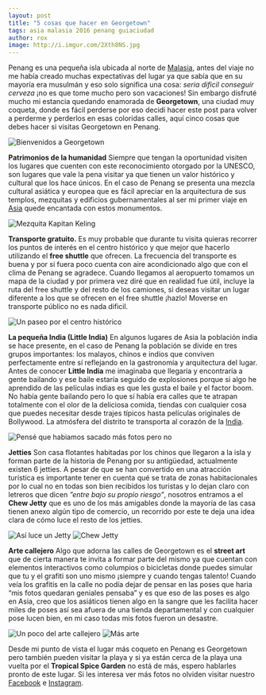 ```yaml
---
layout: post
title: "5 cosas que hacer en Georgetown"
tags: asia malasia 2016 penang guiaciudad 
author: rox
image: http://i.imgur.com/2Xth8NS.jpg
---
```


Penang es una pequeña isla ubicada al  norte de [Malasia](/tag/malasia), antes del viaje no me había creado muchas expectativas del lugar ya que sabía que en su mayoría era musulmán y eso solo significa una cosa: *seria dificil conseguir cerveza* ¡no es que tome mucho pero son vacaciones! Sin embargo disfruté mucho mi estancia quedando enamorada de **Georgetown**, una ciudad muy coqueta, donde es fácil perderse por eso decidí hacer este post para volver a perderme y perderlos en esas coloridas calles, aquí cinco cosas que debes hacer si visitas Georgetown en Penang.

![Bienvenidos a Georgetown](http://i.imgur.com/voVDygh.jpg)

**Patrimonios de la humanidad** Siempre que tengan la oportunidad visiten los lugares que cuenten con este reconocimiento otorgado por la UNESCO, son lugares que vale la pena visitar ya que tienen un valor histórico y cultural que los hace únicos. En el caso de Penang se presenta una mezcla cultural asiática y europea que es fácil apreciar en la arquitectura de sus templos, mezquitas y edificios gubernamentales al ser mi primer viaje en [Asia](/tag/asia) quede encantada con estos monumentos.

![Mezquita Kapitan Keling](http://i.imgur.com/AQ90MwZ.jpg)

**Transporte gratuito.** Es muy probable que durante tu visita quieras recorrer los puntos de interés en el centro histórico y que mejor que hacerlo utilizando el **free shuttle** que ofrecen. La frecuencia del transporte es buena y por si fuera poco cuenta con aire acondicionado algo que con el clima de Penang se agradece. Cuando llegamos al aeropuerto tomamos un mapa de la ciudad y por primera vez diré que en realidad fue útil, incluye la ruta del free shuttle y del resto de los camiones, si deseas visitar un lugar diferente a los que se ofrecen en el free shuttle ¡hazlo! Moverse en transporte público no es nada dificil.

![Un paseo por el centro histórico](http://i.imgur.com/aPTXSXM.jpg)

**La pequeña India (Little India)** En algunos lugares de Asia la población india se hace presente, en el caso de Penang la población se divide en tres grupos importantes: los malayos, chinos e indios que conviven perfectamente entre sí reflejando en la gastronomía y arquitectura del lugar. Antes de conocer **Little India** me imaginaba que llegaría y encontraría a gente bailando y ese baile estaría seguido de explosiones porque si algo he aprendido de las películas indias es que les gusta el baile y el factor boom. No había gente bailando pero lo que sí había era calles que te atrapan totalmente con el olor de la deliciosa comida, tiendas con cualquier cosa que puedes necesitar desde trajes típicos hasta películas originales de Bollywood. La atmósfera del distrito te transporta al corazón de la [India](/tag/india).

![Pensé que habiamos sacado más fotos pero no](http://i.imgur.com/s4IAopQ.jpg)

**Jetties** Son casa flotantes habitadas por los chinos que llegaron a la isla y forman parte de la historia de Penang por su antigüedad, actualmente existen 6 jetties. A  pesar de que se han convertido en una atracción turística es importante tener en cuenta qué se trata de zonas habitacionales por lo cual no en todas son bien recibidos los turistas y lo dejan claro con letreros que dicen *”entre bajo su propio riesgo”*, nosotros entramos a el **Chew Jetty** que es uno de los más amigables donde la mayoría de las casa tienen anexo algún tipo de comercio, un recorrido por este te deja una idea clara de cómo luce el resto de los jetties.

![Así luce un Jetty](http://i.imgur.com/kRPWyUZ.jpg)
![Chew Jetty](http://i.imgur.com/2LMsmom.jpg)

**Arte callejero** Algo que adorna las calles de Georgetown es el **street art** que de cierta manera te invita a formar parte del mismo ya que cuentan con elementos interactivos como columpios o bicicletas donde puedes simular que tu y el grafiti son uno mismo ¡siempre y cuando tengas talento! Cuando veía los grafitis en la calle no podía dejar de pensar en las poses que haria “mis fotos quedaran geniales pensaba” y es que eso de las poses es algo en Asia, creo que los asiáticos tienen algo en la sangre que les facilita hacer miles de poses así sea afuera de una tienda departamental y con cualquier pose lucen bien, en mi caso todas mis fotos fueron un desastre.

![Un poco del arte callejero](http://i.imgur.com/zNA47XQ.jpg)
![Más arte](http://i.imgur.com/Z1hQ0fE.jpg)

Desde mi punto de vista el lugar más coqueto en Penang es Georgetown pero también pueden visitar la playa y si ya están cerca de la playa una vuelta por el **Tropical Spice Garden** no está de más, espero hablarles pronto de este lugar. Si les interesa ver más fotos no olviden visitar nuestro [Facebook](https://www.facebook.com/Tamalesconpasaporte/) e [Instagram](https://www.instagram.com/tamales_con_pasaporte/).
